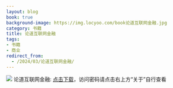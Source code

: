 ```yaml
---
layout: blog
book: true
background-image: https://img.locyoo.com/book论道互联网金融.jpg
category: 书籍
title: 论道互联网金融
tags:
- 书籍
- 商业
redirect_from:
  - /2024/03/论道互联网金融/
---
```

![](https://img.locyoo.com/book论道互联网金融.jpg)
论道互联网金融: <a name = "ref1" href="https://url18.ctfile.com/f/50983618-1345419091-0d1a30?p=3619">点击下载</a>，访问密码请点击右上方“关于”自行查看